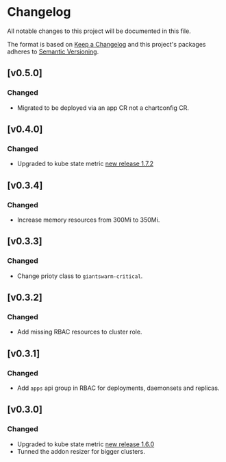 # Changelog

All notable changes to this project will be documented in this file.

The format is based on [Keep a Changelog](http://keepachangelog.com/en/1.0.0/)
and this project's packages adheres to [Semantic Versioning](http://semver.org/spec/v2.0.0.html).

## [v0.5.0]

### Changed

- Migrated to be deployed via an app CR not a chartconfig CR.

## [v0.4.0] 

### Changed

- Upgraded to kube state metric [new release 1.7.2](https://github.com/kubernetes/kube-state-metrics/releases/tag/v1.7.2)

## [v0.3.4] 

### Changed

- Increase memory resources from 300Mi to 350Mi.

## [v0.3.3]

### Changed

- Change prioty class to `giantswarm-critical`.

## [v0.3.2]

### Changed

- Add missing RBAC resources to cluster role.

## [v0.3.1]

### Changed

- Add `apps` api group in RBAC for deployments, daemonsets and replicas.

## [v0.3.0]

### Changed

- Upgraded to kube state metric [new release 1.6.0](https://github.com/kubernetes/kube-state-metrics/releases/tag/v1.6.0)
- Tunned the addon resizer for bigger clusters.

[0.4.0]: https://github.com/giantswarm/kubernetes-kube-state-metrics/pull/49
[0.3.4]: https://github.com/giantswarm/kubernetes-kube-state-metrics/pull/47
[0.3.1]: https://github.com/giantswarm/kubernetes-kube-state-metrics/pull/43
[0.3.0]: https://github.com/giantswarm/kubernetes-kube-state-metrics/pull/40
